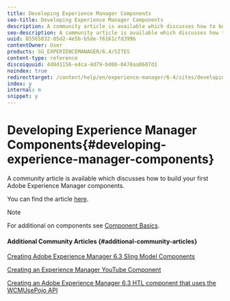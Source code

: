 ```yaml
---
title: Developing Experience Manager Components
seo-title: Developing Experience Manager Components
description: A community article is available which discusses how to build your first Adobe Experience Manager components.
seo-description: A community article is available which discusses how to build your first Adobe Experience Manager components.
uuid: 85565032-85d2-4e5b-b5de-f6161cfd399b
contentOwner: User
products: SG_EXPERIENCEMANAGER/6.4/SITES
content-type: reference
discoiquuid: 4d0d1156-e4ca-4d79-bd6b-0478aa8607d1
noindex: true
redirecttarget: /content/help/en/experience-manager/6-4/sites/developing/using/components-basics
index: y
internal: n
snippet: y
---
```


# Developing Experience Manager Components{#developing-experience-manager-components}

A community article is available which discusses how to build your first Adobe Experience Manager components.

You can find the article [here](https://helpx.adobe.com/experience-manager/using/aem63_components.html).

>[!NOTE]
>
>For additional on components see [Component Basics](../../../sites/developing/using/components-basics.md).

#### Additional Community Articles {#additional-community-articles}

[Creating Adobe Experience Manager 6.3 Sling Model Components](https://helpx.adobe.com/experience-manager/using/aem63_slingmodel.html)

[Creating an Experience Manager YouTube Component](https://helpx.adobe.com/experience-manager/using/aem63_htl_youtube.html)

[Creating an Adobe Experience Manager 6.3 HTL component that uses the WCMUsePojo API](https://helpx.adobe.com/experience-manager/using/aem63_htl.html)
